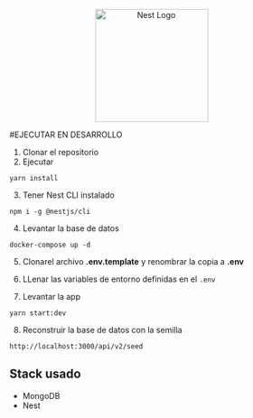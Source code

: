<p align="center">
  <a href="http://nestjs.com/" target="blank"><img src="https://nestjs.com/img/logo-small.svg" width="200" alt="Nest Logo" /></a>
</p>

#EJECUTAR EN DESARROLLO

1. Clonar el repositorio
2. Ejecutar

```
yarn install
```
3. Tener Nest CLI instalado

```
npm i -g @nestjs/cli
```
4. Levantar la base de datos

```
docker-compose up -d
```

5. Clonarel archivo __.env.template__ y renombrar la copia a __.env__

6. LLenar las variables de entorno definidas en el ```.env```

7. Levantar la app

```
yarn start:dev
```

8. Reconstruir la base de datos con la semilla

```
http://localhost:3000/api/v2/seed
```

## Stack usado
* MongoDB
* Nest